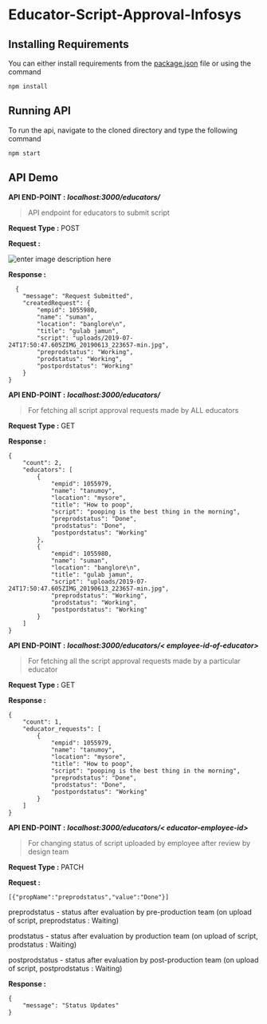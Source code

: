 # Educator-Script-Approval-Infosys
## Installing Requirements
You can either install requirements from the [package.json](https://github.com/tmoynandy/educator-script-approval-infy/blob/master/package.json) file or using the command

    npm install
    
## Running API
To run the api, navigate to the cloned directory and type the following command

    npm start

## API Demo
   
   **API END-POINT :** ***localhost:3000/educators/***
   

> API endpoint for educators to submit script

   **Request Type :** POST

   **Request  :**

   ![enter image description here](https://lh3.googleusercontent.com/MVhXieIK8JRKD7g-am80kK4WDAjEr6BGfMqzzwGGQro7G2jyx-4F0IaxgN1H1_orfHk_32Tt9I0)


   **Response :**
 

      {
        "message": "Request Submitted",
        "createdRequest": {
            "empid": 1055980,
            "name": "suman",
            "location": "banglore\n",
            "title": "gulab jamun",
            "script": "uploads/2019-07-24T17:50:47.605ZIMG_20190613_223657-min.jpg",
            "preprodstatus": "Working",
            "prodstatus": "Working",
            "postpordstatus": "Working"
        }
    }
    
   **API END-POINT :** ***localhost:3000/educators/***
   

> For fetching all script approval requests made by ALL educators

**Request Type :** GET

**Response  :**

    {
        "count": 2,
        "educators": [
            {
                "empid": 1055979,
                "name": "tanumoy",
                "location": "mysore",
                "title": "How to poop",
                "script": "pooping is the best thing in the morning",
                "preprodstatus": "Done",
                "prodstatus": "Done",
                "postpordstatus": "Working"
            },
            {
                "empid": 1055980,
                "name": "suman",
                "location": "banglore\n",
                "title": "gulab jamun",
                "script": "uploads/2019-07-24T17:50:47.605ZIMG_20190613_223657-min.jpg",
                "preprodstatus": "Working",
                "prodstatus": "Working",
                "postpordstatus": "Working"
            }
        ]
    }
   **API END-POINT :** ***localhost:3000/educators/< employee-id-of-educator>***
   

> For fetching all the script approval requests made by a particular educator

**Request Type :** GET

**Response  :**

    {
        "count": 1,
        "educator_requests": [
            {
                "empid": 1055979,
                "name": "tanumoy",
                "location": "mysore",
                "title": "How to poop",
                "script": "pooping is the best thing in the morning",
                "preprodstatus": "Done",
                "prodstatus": "Done",
                "postpordstatus": "Working"
            }
        ]
    }

**API END-POINT :** ***localhost:3000/educators/< educator-employee-id>***

> For changing status of script uploaded by employee after review by
> design team

   **Request Type :**  PATCH

   **Request  :**

    [{"propName":"preprodstatus","value":"Done"}]
    
preprodstatus - status after evaluation by pre-production team (on upload of script, preprodstatus : Waiting)

prodstatus - status after evaluation by production team (on upload of script, prodstatus : Waiting)

postprodstatus - status after evaluation by post-production team (on upload of script, postprodstatus : Waiting)

**Response :**

    {
        "message": "Status Updates"
    }


   